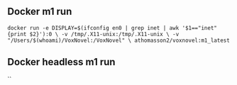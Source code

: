 ## Docker m1 run
`docker run -e DISPLAY=$(ifconfig en0 | grep inet | awk '$1=="inet" {print $2}'):0 \
           -v /tmp/.X11-unix:/tmp/.X11-unix \
           -v "/Users/$(whoami)/VoxNovel:/VoxNovel" \
           athomasson2/voxnovel:m1_latest
`

## Docker headless m1 run
``
